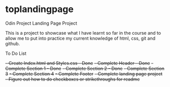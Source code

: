 # toplandingpage
Odin Project Landing Page Project

This is a project to showcase what I have learnt so far in the course and to allow me to put into practice my current knowledge of html, css, git and github.

To Do List

~~- Create Index.html and Styles.css - Done~~
~~- Complete Header - Done~~
~~- Complete Section 1 - Done~~
~~- Complete Section 2 - Done~~
~~- Complete Section 3~~
~~- Complete Section 4~~
~~- Complete Footer~~
~~- Complete landing page project~~
~~- Figure out how to do checkboxes or strikethroughs for readme~~
